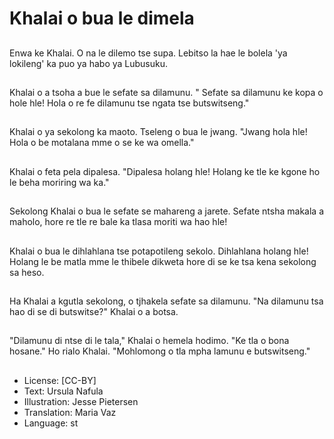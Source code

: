 # Khalai o bua le dimela

##
Enwa ke Khalai. O na le dilemo tse supa. Lebitso la hae le bolela 'ya lokileng' ka puo ya habo ya Lubusuku.

##
Khalai o a tsoha a bue le sefate sa dilamunu. " Sefate sa dilamunu ke kopa o hole hle! Hola o re fe dilamunu tse ngata tse butswitseng."

##
Khalai o ya sekolong ka maoto. Tseleng o bua le jwang. "Jwang hola hle! Hola o be motalana mme o se ke wa omella."

##
Khalai o feta pela dipalesa. "Dipalesa holang hle! Holang ke tle ke kgone ho le beha moriring wa ka."

##
Sekolong Khalai o bua le sefate se mahareng a jarete. Sefate ntsha makala a maholo, hore re tle re bale ka tlasa moriti wa hao hle!

##
Khalai o bua le dihlahlana tse potapotileng sekolo. Dihlahlana holang hle! Holang le be matla mme le thibele dikweta hore di se ke tsa kena sekolong sa heso.

##
Ha Khalai a kgutla sekolong, o tjhakela sefate sa dilamunu. "Na dilamunu tsa hao di se di butswitse?" Khalai o a botsa.

##
"Dilamunu di ntse di le tala," Khalai o hemela hodimo. "Ke tla o bona hosane." Ho rialo Khalai. "Mohlomong o tla mpha lamunu e butswitseng."

##
* License: [CC-BY]
* Text: Ursula Nafula
* Illustration: Jesse Pietersen
* Translation: Maria Vaz
* Language: st
